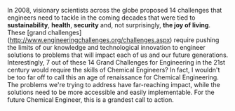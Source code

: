 In 2008, visionary scientists across the globe proposed 14 challenges that engineers need to tackle in the coming decades 
that were tied to **sustainability**, **health**, **security** and, not surprisingly, **the joy of living**. These [grand challenges]
(http://www.engineeringchallenges.org/challenges.aspx) require pushing the limits of our knowledge and technological innovation to engineer solutions to problems that will impact
each of us and our future generations. Interestingly, 7 out of these 14 Grand Challenges for Engineering in the 21st century would require the skills of Chemical Engineers? 
In fact, I wouldn't be too far off to call this an age of renaissance for Chemical Engineering. The problems we're trying to address have 
far-reaching impact, while the solutions need to be more accessible and easily implementable. For the future Chemical Engineer, this is a grandest call to action.

